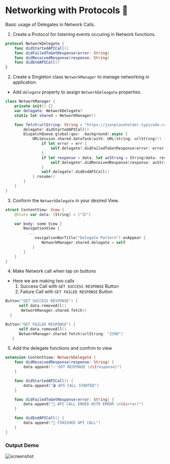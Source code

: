 # Networking with Protocols 🤞
Basic usage of Delegates in Network Calls.

1. Create a Protocol for listening events occuring in Network functions.
```swift
protocol NetworkDelegate {
    func didStartedAPICall()
    func didFailedToGetResponse(error: String)
    func didReceivedResponse(response: String)
    func didEndAPICall()
}
```

2. Create a Singleton class `NetworkManager` to manage networking in application.
- Add `delegate` property to assign `NetworkDeleagate` properties.

```swift
class NetworkManager {
    private init() {}
    var delegate: NetworkDelegate?
    static let shared = NetworkManager()

    func fetch(urlString: String = "https://jsonplaceholder.typicode.com/users") {
        delegate?.didStartedAPICall()
        DispatchQueue.global(qos: .background).async {
            URLSession.shared.dataTask(with: URL(string: urlString)!) { data, _, err in
                if let error = err {
                    self.delegate?.didFailedToGetResponse(error: error.localizedDescription)
                }
                if let response = data, let asString = String(data: response, encoding: .utf8) {
                    self.delegate?.didReceivedResponse(response: asString)
                }
                self.delegate?.didEndAPICall()
            }.resume()
        }
    }
}
```

3. Conform the `NetworkDelegate` in your desired View.

```swift
struct ContentView: View {
    @State var data: [String] = ["😊"]

    var body: some View {
        NavigationView {
          ...
            .navigationBarTitle("Delegate Pattern").onAppear {
                NetworkManager.shared.delegate = self
            }
        }
    }
}
```

4. Make Network call when tap on buttons

- Here we are making two calls
     1. Success Call with `GET SUCCESS RESPONSE` Button
     2. Failure Call with `GET FAILED RESPONSE` Button

```swift
Button("GET SUCCESS RESPONSE") {
      self.data.removeAll()
       NetworkManager.shared.fetch()
  }

Button("GET FAILED RESPONSE") {
      self.data.removeAll()
      NetworkManager.shared.fetch(urlString: "2398")
   }
```
5. Add the delegate functions and confrim to view

```swift
extension ContentView: NetworkDelegate {
    func didReceivedResponse(response: String) {
        data.append("✅ GOT RESPONSE \n\(response)")
    }

    func didStartedAPICall() {
        data.append("🎬 API CALL STARTED")
    }

    func didFailedToGetResponse(error: String) {
        data.append("🛑 API CALL ENDED WITH ERROR \n\(error)")
    }

    func didEndAPICall() {
        data.append("🤞 FINISHED API CALL")
    }
}

```
### Output Demo

![screenshot](https://user-images.githubusercontent.com/49426260/82753248-e09fe880-9de1-11ea-8882-f7692baaf75f.png)


